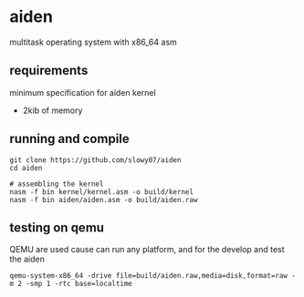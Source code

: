 # aiden
multitask operating system with x86_64 asm

## requirements

minimum specification for aiden kernel
- 2kib of memory

## running and compile

```shell
git clone https://github.com/slowy07/aiden
cd aiden

# assembling the kernel
nasm -f bin kernel/kernel.asm -o build/kernel
nasm -f bin aiden/aiden.asm -o build/aiden.raw
```

## testing on qemu

QEMU are used cause can run any platform, and for the develop and test the aiden
```shell
qemu-system-x86_64 -drive file=build/aiden.raw,media=disk,format=raw -m 2 -smp 1 -rtc base=localtime
```
